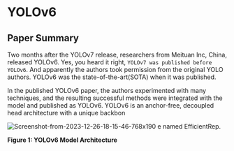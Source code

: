 # YOLOv6
## Paper Summary

Two months after the YOLOv7 release, researchers from Meituan Inc, China, released YOLOv6. Yes, you heard it right, `YOLOv7 was published before YOLOv6`. And apparently the authors took permission from the original YOLO authors. YOLOv6 was the state-of-the-art(SOTA) when it was published.

In the published YOLOv6 paper, the authors experimented with many techniques, and the resulting successful methods were integrated with the model and published as YOLOv6. YOLOv6 is an anchor-free, decoupled head architecture with a unique backbon

![Screenshot-from-2023-12-26-18-15-46-768x190](https://github.com/Thireshsidda/LegacyOfYOLO-YouOnlyLookOnce/assets/92287626/b3d2c897-cbdd-4919-9a5a-d0296eb0601e)
e named EfficientRep.

**Figure 1: YOLOv6 Model Architecture**
